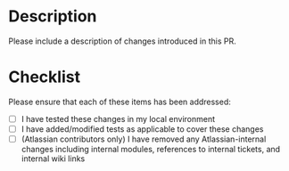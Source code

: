 # Description

Please include a description of changes introduced in this PR.

# Checklist

Please ensure that each of these items has been addressed:

- [ ] I have tested these changes in my local environment
- [ ] I have added/modified tests as applicable to cover these changes
- [ ] (Atlassian contributors only) I have removed any Atlassian-internal changes including internal modules, references to internal tickets, and internal wiki links
